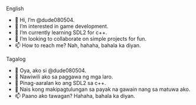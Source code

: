 English
- 👋 Hi, I’m @dude080504.
- 👀 I’m interested in game development.
- 🌱 I’m currently learning SDL2 for c++.
- 💞️ I’m looking to collaborate on simple projects for fun.
- 📫 How to reach me? Nah, hahaha, bahala ka diyan.

Tagalog
- 👋 Oya, ako si @dude080504.
- 👀 Nawiwili ako sa paggawa ng mga laro.
- 🌱 Pinag-aaralan ko ang SDL2 sa c++.
- 💞️ Nais kong makipagtulungan sa payak na gawain nang sa matuwa ako.
- 📫 Paano ako tawagan? Hahaha, bahala ka diyan.
